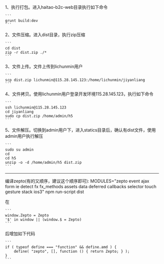 1、执行打包。进入haitao-b2c-web目录执行如下命令

    ```
    grunt build:dev
    ```

2、文件压缩。进入dist目录，执行zip压缩

    ```
    cd dist
    zip -r dist.zip ./*
    ```

3、文件上传。文件上传到lichunmin用户

    ```
    scp dist.zip lichunmin@115.28.145.123:/home/lichunmin/jiyanliang
    ```

4、文件拷贝。使用lichunmin用户登录开发环境115.28.145.123，执行如下命令

    ```
    ssh lichunmin@115.28.145.123
    cd jiyanliang
    sudo cp dist.zip /home/admin/h5
    ```

5、文件解压。切换到admin用户下，进入statics目录后，确认有dist文件，使用admin用户执行解压

    ```
    sudo su admin
    cd
    cd h5
    unzip -o -d /home/admin/h5 dist.zip
    ```

--------------

编译zepto(有的又顺序，建议这个顺序即可):
MODULES="zepto event ajax form ie detect fx fx_methods assets data deferred callbacks selector touch gesture stack ios3" npm run-script dist

在

    ```
    window.Zepto = Zepto
    '$' in window || (window.$ = Zepto)
    ```

后增加如下代码

    ```
    if ( typeof define === "function" && define.amd ) {
        define( "zepto", [], function () { return Zepto; } );
    }
    ```